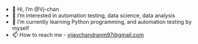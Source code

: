 - 👋 Hi, I’m @Vj-chan
- 👀 I’m interested in automation testing, data science, data analysis
- 🌱 I’m currently learning Python programming, and automation testing by myself
- 📫 How to reach me - vijaychandranm97@gmail.com
